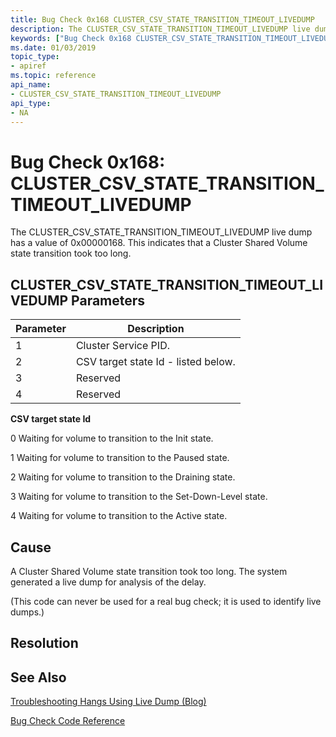 ```yaml
---
title: Bug Check 0x168 CLUSTER_CSV_STATE_TRANSITION_TIMEOUT_LIVEDUMP
description: The CLUSTER_CSV_STATE_TRANSITION_TIMEOUT_LIVEDUMP live dump has a value of 0x00000168. This indicates that a Cluster Shared Volume state transition took too long.
keywords: ["Bug Check 0x168 CLUSTER_CSV_STATE_TRANSITION_TIMEOUT_LIVEDUMP", "CLUSTER_CSV_STATE_TRANSITION_TIMEOUT_LIVEDUMP"]
ms.date: 01/03/2019
topic_type:
- apiref
ms.topic: reference
api_name:
- CLUSTER_CSV_STATE_TRANSITION_TIMEOUT_LIVEDUMP
api_type:
- NA
---
```


# Bug Check 0x168: CLUSTER\_CSV\_STATE\_TRANSITION\_TIMEOUT\_LIVEDUMP

The CLUSTER\_CSV\_STATE\_TRANSITION\_TIMEOUT\_LIVEDUMP live dump has a value of 0x00000168. This indicates that a Cluster Shared Volume state transition took too long.

## CLUSTER\_CSV\_STATE\_TRANSITION\_TIMEOUT\_LIVEDUMP Parameters

|Parameter|Description|
|--- |--- |
|1| Cluster Service PID.|
|2| CSV target state Id - listed below. |
|3| Reserved |
|4| Reserved |


**CSV target state Id**

0  Waiting for volume to transition to the Init state. 

1  Waiting for volume to transition to the Paused state. 

2  Waiting for volume to transition to the Draining state. 

3  Waiting for volume to transition to the Set-Down-Level state. 

4  Waiting for volume to transition to the Active state.


## Cause

A Cluster Shared Volume state transition took too long. The system generated a live dump for analysis of the delay.

(This code can never be used for a real bug check; it is used to identify live dumps.)

## Resolution
 

## See Also

[Troubleshooting Hangs Using Live Dump (Blog)](https://techcommunity.microsoft.com/t5/Failover-Clustering/bg-p/FailoverClustering)

[Bug Check Code Reference](bug-check-code-reference2.md)




